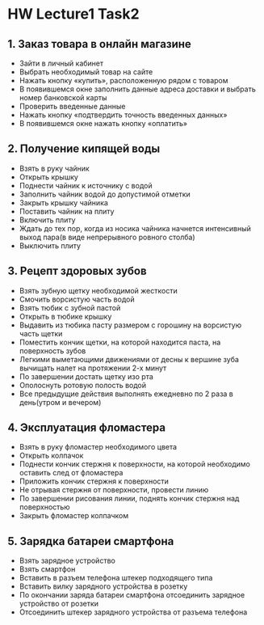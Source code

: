 # HW Lecture1 Task2

##

## 1. Заказ товара в онлайн магазине
* Зайти в личный кабинет
* Выбрать необходимый товар на сайте
* Нажать кнопку «купить», расположенную рядом с товаром
* В появившемся окне заполнить данные адреса доставки и выбрать номер банковской карты
* Проверить введенные данные
* Нажать кнопку «подтвердить точность введенных данных»
* В появившемся окне нажать кнопку «оплатить»

##

## 2. Получение кипящей воды
* Взять в руку чайник
* Открыть крышку
* Поднести чайник к источнику с водой
* Заполнить чайник водой до допустимой отметки
* Закрыть крышку чайника
* Поставить чайник на плиту
* Включить плиту
* Ждать до тех пор, когда из носика чайника начнется интенсивный выход пара(в виде непрерывного ровного столба)
* Выключить плиту

##

## 3. Рецепт здоровых зубов
* Взять зубную щетку необходимой жесткости
* Смочить ворсистую часть водой
* Взять тюбик с зубной пастой
* Открыть в тюбике крышку
* Выдавить из тюбика пасту размером с горошину на ворсистую часть щетки
* Поместить кончик щетки, на которой находится паста, на поверхность зубов
* Легкими выметающими движениями от десны к вершине зуба вычищать налет на протяжении 2-х минут
* По завершении достать щетку изо рта
* Ополоснуть ротовую полость водой
* Все предыдущие действия выполнять ежедневно по 2 раза в день(утром и вечером)

##

## 4. Эксплуатация фломастера
* Взять в руку фломастер необходимого цвета
* Открыть колпачок
* Поднести кончик стержня к поверхности, на которой необходимо оставить след от фломастера
* Приложить кончик стержня к поверхности
* Не отрывая стержня от поверхности, провести линию
* По завершении рисования линии, поднять кончик стержня над поверхностью 
* Закрыть фломастер колпачком 

##

## 5. Зарядка батареи смартфона
* Взять зарядное устройство
* Взять смартфон
* Вставить в разъем телефона штекер подходящего типа
* Вставить вилку зарядного устройства в розетку
* По окончании заряда батареи смартфона отсоединить зарядное устройство от розетки
* Отсоединить штекер зарядного устройства от разъема телефона
